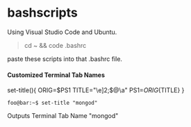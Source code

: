 # bashscripts
Using Visual Studio Code and Ubuntu.
> cd ~ && code .bashrc

paste these scripts into that .bashrc file.

#### Customized Terminal Tab Names

set-title(){
  ORIG=$PS1
  TITLE="\e]2;$@\a"
  PS1=${ORIG}${TITLE}
}

```console
foo@bar:~$ set-title "mongod"
```

Outputs Terminal Tab Name "mongod"
